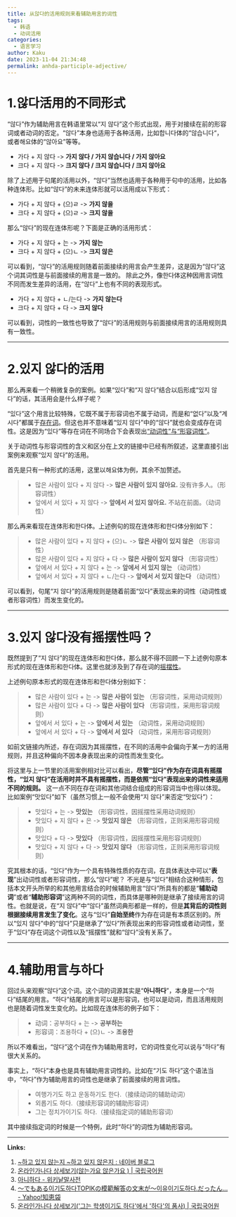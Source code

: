 ```yaml
---
title: 从않다的活用规则来看辅助用言的词性
tags:
  - 韩语
  - 动词活用
categories:
  - 语言学习
author: Kaku
date: 2023-11-04 21:34:48
permalink: anhda-participle-adjective/
---
```


# 1.않다活用的不同形式

“않다”作为辅助用言在韩语里常以“지 않다”这个形式出现，用于对接续在前的形容词或者动词的否定。“않다”本身也适用于各种活用，比如합니다体的“않습니다“，或者해요体的“않아요”等等。

- 가다 + 지 않다 -> **가지 않다 / 가지 않습니다 / 가지 않아요**
- 크다 + 지 않다 -> **크지 않다 / 크지 않습니다 / 크지 않아요**

除了上述用于句尾的活用以外，“않다”当然也适用于各种用于句中的活用，比如各种连体形。比如“않다”的未来连体形就可以活用成以下形式：

- 가다 + 지 않다 + (으)ㄹ -> **가지 않을**
- 크다 + 지 않다 + (으)ㄹ -> **크지 않을**

<!--more-->

那么“않다”的现在连体形呢？下面是正确的活用形式：

- 가다 + 지 않다 + 는 -> **가지 않는**
- 크다 + 지 않다 + (으)ㄴ -> **크지 않은**

可以看到，“않다”的活用规则随着前面接续的用言会产生差异，这是因为“않다”这个词其词性是与前面接续的用言是一致的。
除此之外，像한다体这种因用言词性不同而发生差异的活用，在“않다”上也有不同的表现形式。

- 가다 + 지 않다 + ㄴ/는다 -> **가지 않는다**
- 크다 + 지 않다 + 다 -> **크지 않다**

可以看到，词性的一致性也导致了“않다”的活用规则与前面接续用言的活用规则具有一致性。

---

# 2.있지 않다的活用

那么再来看一个稍微复杂的案例。如果“있다”和“지 않다”结合以后形成“있지 않다”的话，其活用会是什么样子呢？

“있다”这个用言比较特殊，它既不属于形容词也不属于动词，而是和“없다”以及“계시다”都属于[存在词](/korean-issda-eobsda-gyesida/)。但这也并不意味着“있지 않다”中的“않다”就也会变成存在词性。这是因为“있다”等存在词在不同场合下会表现出[“动词性”与“形容词性”](/korean-issda-eobsda-gyesida/#2-存在词的“动词性”与“形容词性”)。

关于动词性与形容词性的含义和区分在上文的链接中已经有所叙述，这里直接引出案例来观察“있지 않다”的活用。

首先是只有一种形式的活用，这里以해요体为例，其余不加赘述。

> - 많은 사람이 있다 + 지 않다 -> **많은 사람이 있지 않아요.** 没有许多人。（形容词性）
> - 앞에서 서 있다 + 지 않다 -> **앞에서 서 있지 않아요.** 不站在前面。（动词性）

那么再来看现在连体形和한다体。上述例句的现在连体形和한다体分别如下：

> - 많은 사람이 있다 + 지 않다 + (으)ㄴ -> **많은 사람이 있지 않은** （形容词性）
> - 많은 사람이 있다 + 지 않다 + 다 -> **많은 사람이 있지 않다** （形容词性）
> - 앞에서 서 있다 + 지 않다 + 는 -> **앞에서 서 있지 않는** （动词性）
> - 앞에서 서 있다 + 지 않다 + ㄴ/는다 -> **앞에서 서 있지 않는다** （动词性）

可以看到，句尾“지 않다”的活用规则是随着前面“있다”表现出来的词性（动词性或者形容词性）而发生变化的。

---

# 3.있지 않다没有摇摆性吗？

既然提到了“지 않다”的现在连体形和한다体，那么就不得不回顾一下上述例句原本形式的现在连体形和한다体。这里也就涉及到了存在词的[摇摆性](/korean-issda-eobsda-gyesida/#3-存在词的“摇摆性”)。

上述例句原本形式的现在连体形和한다体分别如下：

> - 많은 사람이 있다 + 는 -> **많은 사람이 있는** （形容词性，采用动词规则）
> - 많은 사람이 있다 + 다 -> **많은 사람이 있다** （形容词性，采用形容词规则）
> - 앞에서 서 있다 + 는 -> **앞에서 서 있는** （动词性，采用动词规则）
> - 앞에서 서 있다 + 다 -> **앞에서 서 있다** （动词性，采用形容词规则）

如前文链接内所述，存在词因为其摇摆性，在不同的活用中会偏向于某一方的活用规则，并且这种偏向不因本身表现出来的词性而发生变化。

将这里与上一节里的活用案例相对比可以看出，**尽管“있다”作为存在词具有摇摆性，“있지 않다”在活用时并不具有摇摆性，而是依照“있다”表现出来的词性来适用不同的规则。**
这一点不同在存在词和其他词结合组成的形容词当中也得以体现。比如案例“맛있다”如下（虽然习惯上一般不会使用“지 않다”来否定“맛있다”）：

> - 맛있다 + 는 -> **맛있는** （形容词性，因摇摆性采用动词规则）
> - 맛있다 + 지 않다 + 은 -> **맛있지 않은** （形容词性，正则采用形容词规则）
> - 맛있다 + 다 -> **맛있다** （形容词性，因摇摆性采用形容词规则）
> - 맛있다 + 지 않다 + 다 -> **맛있지 않다** （形容词性，正则采用形容词规则）

究其根本的话，“있다”作为一个具有特殊性质的存在词，在具体表达中可以“**表现**”出动词性或者形容词性，那么“않다”呢？
不光是与“있다”相结合这种情形，包括本文开头所举的和其他用言结合的时候辅助用言“않다”所具有的都是“**辅助动词**”或者“**辅助形容词**”这两种不同的词性，而具体是哪种则是继承了接续用言的词性。也就是说，在“지 않다”中“않다”虽然词典形都是一样的，但是**其背后的词性则根据接续用言发生了变化**。这与“있다”**自始至终**作为存在词是有本质区别的。所以“있지 않다”中的“않다”只是继承了“있다”所表现出来的形容词性或者动词性，至于“있다”存在词这个词性以及“摇摆性”就和“않다”没有关系了。

---

# 4.辅助用言与하다

回过头来观察“않다”这个词。这个词的词源其实是“**아니하다**”，本身是一个“하다”结尾的用言。“하다”结尾的用言可以是形容词，也可以是动词，而且活用规则也是随着词性发生变化的。比如现在连体形的例子如下：

> - 动词：공부하다 + 는 -> **공부하는**
> - 形容词：조용하다 + (으)ㄴ -> **조용한**

所以不难看出，“않다”这个词在作为辅助用言时，它的词性变化可以说与“하다”有很大关系的。

事实上，“하다”本身也是具有辅助用言词性的。比如在“기도 하다”这个语法当中，“하다”作为辅助用言的词性也是继承了前面接续的用言词性。

> - 여행가기도 하고 운동하기도 한다.（接续动词的辅助动词）
> - 외롭기도 하다.（接续形容词的辅助形容词） 
> - 그는 정치가이기도 하다.（接续指定词的辅助形容词）

其中接续指定词的时候是一个特例，此时“하다”的词性为辅助形容词。

---

**Links:**

1. [~하고 있지 않는지 ~하고 있지 않은지 : 네이버 블로그](https://m.blog.naver.com/tacc/220891975198)
2. [온라인가나다 상세보기(않는가요 않은가요 ) | 국립국어원](https://korean.go.kr/front/onlineQna/onlineQnaView.do?mn_id=216&qna_seq=250647&pageIndex=1)
3. [아니하다 - 위키낱말사전](https://ko.wiktionary.org/wiki/%EC%95%84%EB%8B%88%ED%95%98%EB%8B%A4)
4. [〜でもある이기도하다TOPIKの模範解答の文末が〜이유이기도하다.だったん... - Yahoo!知恵袋](https://detail.chiebukuro.yahoo.co.jp/qa/question_detail/q12280615177?__ysp=6riw64%2BEIO2VmOuLpA%3D%3D)
5. [온라인가나다 상세보기('그는 학생이기도 하다'에서 '하다'의 품사) | 국립국어원](https://www.korean.go.kr/front/onlineQna/onlineQnaView.do?mn_id=&qna_seq=231121&pageIndex=1)